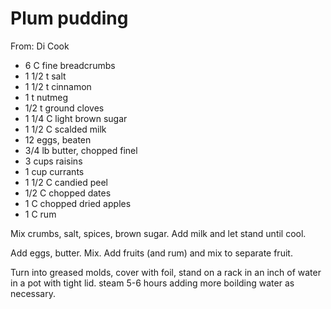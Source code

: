 # Plum pudding
From: Di Cook

* 6 C fine breadcrumbs
* 1 1/2 t salt
* 1 1/2 t cinnamon
* 1 t nutmeg
* 1/2 t ground cloves
* 1 1/4 C light brown sugar
* 1 1/2 C scalded milk
* 12 eggs, beaten
* 3/4 lb butter, chopped finel
* 3 cups raisins
* 1 cup currants
* 1 1/2 C candied peel
* 1/2 C chopped dates
* 1 C chopped dried apples
* 1 C rum

Mix crumbs, salt, spices, brown sugar.  Add milk and let stand until cool.

Add eggs, butter.  Mix.  Add fruits (and rum) and mix to separate fruit.

Turn into greased molds, cover with foil, stand on a rack in an inch of water in a pot with tight lid.  steam 5-6 hours adding more boilding water as necessary.

